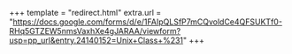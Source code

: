 +++
template = "redirect.html"
extra.url = "https://docs.google.com/forms/d/e/1FAIpQLSfP7mCQvoldCe4QFSUKTf0-RHq5GTZEW5nmsVaxhXe4gJARAA/viewform?usp=pp_url&entry.24140152=Unix+Class+%231"
+++
